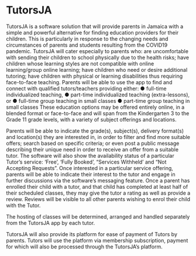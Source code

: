 # TutorsJA

TutorsJA is a software solution that will provide parents in Jamaica with a simple and powerful alternative for finding education providers for their children. This is particularly in response to the changing needs and circumstances of parents and students resulting from the COVID19 pandemic. TutorsJA will cater especially to parents who: are uncomfortable with sending their children to school physically due to the health risks; have children whose learning styles are not compatible with online learning/group online learning; have children who need or desire additional tutoring; have children with physical or learning disabilities thus requiring face-to-face teaching. 
Parents will be able to use the app to find and connect with qualified tutors/teachers providing either: 
      ● full-time individualized teaching, 
      ● part-time individualized teaching (extra-lessons), or 
      ● full-time group teaching in small classes 
      ● part-time group teaching in small classes 
These education options may be offered entirely online, in a blended format or face-to-face and will span from the Kindergarten 3 to the Grade 11 grade levels, with a variety of subject offerings and locations.

Parents will be able to indicate the grade(s), subject(s), delivery format(s) and location(s) they are interested in, in order to filter and find more suitable offers; search based on specific criteria; or even post a public message describing their unique need in order to receive an offer from a suitable tutor. The software will also show the availability status of  a particular Tutor’s service: ‘Free’, ‘Fully Booked’, “Services Withheld’ and “Not Accepting Requests”. Once interested in a particular service offering, parents will be able to indicate their interest to the tutor and engage in further discussions via the software’s messaging feature. Once a parent has enrolled their child with a tutor, and that child has completed at least half of their scheduled classes, they may give the tutor a rating as well as provide a review. Reviews will be visible to all other parents wishing to enrol their child with the Tutor. 

The hosting of classes will be determined, arranged and handled separately from the TutorsJA app by each tutor. 

TutorsJA will also provide its platform for ease of payment of Tutors by parents. Tutors will use the platform via membership subscription, payment for which will also be processed through the TutorsJA’s platform. 

